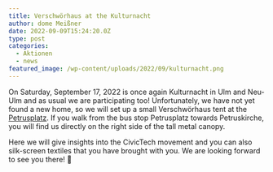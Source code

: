 ```yaml
---
title: Verschwörhaus at the Kulturnacht
author: dome Meißner
date: 2022-09-09T15:24:20.0Z
type: post
categories:
  - Aktionen
  - news
featured_image: /wp-content/uploads/2022/09/kulturnacht.png
---
```


On Saturday, September 17, 2022 is once again Kulturnacht in Ulm and Neu-Ulm and as usual we are participating too!
Unfortunately, we have not yet found a new home, so we will set up a small Verschwörhaus tent at the [Petrusplatz](http://www.openstreetmap.org/?mlat=48.39434&mlon=9.99861&zoom=19).
If you walk from the bus stop Petrusplatz towards Petruskirche, you will find us directly on the right side of the tall metal canopy.

Here we will give insights into the CivicTech movement and you can also silk-screen textiles that you have brought with you.
We are looking forward to see you there! 🙂
